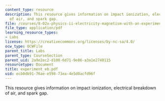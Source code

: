 ```yaml
---
content_type: resource
description: This resource gives information on impact ionization, electrical breakdown
  of air, and spark gap.
file: /courses/8-02x-physics-ii-electricity-magnetism-with-an-experimental-focus-spring-2005/ecb0db9176aee59873ea4e5d0acfd96f_experiment_eb.pdf
file_type: application/pdf
learning_resource_types:
- Labs
license: https://creativecommons.org/licenses/by-nc-sa/4.0/
ocw_type: OCWFile
parent_title: Labs
parent_type: CourseSection
parent_uid: 2a9e2ec2-d100-6d71-9e86-a3a1e2740115
resourcetype: Document
title: experiment_eb.pdf
uid: ecb0db91-76ae-e598-73ea-4e5d0acfd96f
---
```

This resource gives information on impact ionization, electrical breakdown of air, and spark gap.